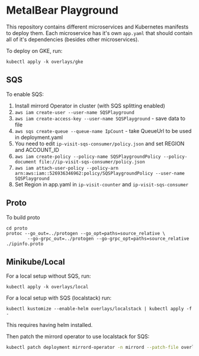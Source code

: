 # MetalBear Playground

This repository contains different microservices and Kubernetes manifests to deploy them.
Each microservice has it's own `app.yaml` that should contain all of it's dependencies (besides other microservices).

To deploy on GKE, run:
```
kubectl apply -k overlays/gke
```


## SQS

To enable SQS:

1. Install mirrord Operator in cluster (with SQS splitting enabled)
2. `aws iam create-user --user-name SQSPlayground`
3. `aws iam create-access-key --user-name SQSPlayground` - save data to file
4. `aws sqs create-queue --queue-name IpCount` - take QueueUrl to be used in deployment.yaml
5. You need to edit `ip-visit-sqs-consumer/policy.json` and set REGION and ACCOUNT_ID
6. `aws iam create-policy --policy-name SQSPlaygroundPolicy --policy-document file://ip-visit-sqs-consumer/policy.json`
7. `aws iam attach-user-policy --policy-arn arn:aws:iam::526936346962:policy/SQSPlaygroundPolicy --user-name SQSPlayground`
8. Set Region in app.yaml in `ip-visit-counter` and `ip-visit-sqs-consumer`


## Proto

To build proto

```
cd proto
protoc --go_out=../protogen --go_opt=paths=source_relative \
        --go-grpc_out=../protogen --go-grpc_opt=paths=source_relative ./ipinfo.proto
```

## Minikube/Local

For a local setup without SQS, run:
```
kubectl apply -k overlays/local
```

For a local setup with SQS (localstack) run:
```
kubectl kustomize --enable-helm overlays/localstack | kubectl apply -f -
```
This requires having helm installed.

Then patch the mirrord operator to use localstack for SQS:
```bash
kubectl patch deployment mirrord-operator -n mirrord --patch-file overlays/localstack/localstack-env-vars-patch.yaml --type json
```